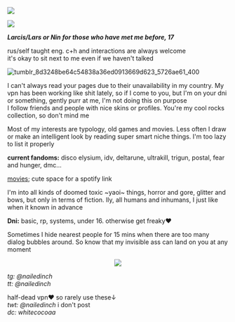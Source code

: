 ![](https://komarev.com/ghpvc/?username=nailedinch)  

![](https://cdn.discordapp.com/attachments/1412431112952741939/1412431499093082142/1.png?ex=68b844d7&is=68b6f357&hm=75a644dd7943f90c5d60220776c8215e76064d0dd706f445dd4960863d5414fc&)

***Larcis/Lars or Nin for those who have met me before, 17***

rus/self taught eng.
c+h and interactions are always welcome  
it's okay to sit next to me even if we haven't talked   

![tumblr_8d3248be64c54838a36ed0913669d623_5726ae61_400](https://github.com/user-attachments/assets/8edafce4-18e7-4a70-9c72-e51b608661ec)


I can't always read your pages due to their unavailability in my country. My vpn has been working like shit lately, so if I come to you, but I'm on your dni or something, gently purr at me, I'm not doing this on purpose    
I follow friends and people with nice skins or profiles. You're my cool rocks collection, so don't mind me  

Most of my interests are typology, old games and movies. Less often I draw or make an intelligent look by reading super smart niche things. I'm too lazy to list it properly

**current fandoms:**
disco elysium, idv, deltarune, ultrakill, trigun, postal, fear and hunger, dmc...

[movies](https://boxd.it/81CFL); cute space for a spotify link


I'm into all kinds of doomed toxic ~yaoi~ things, horror and gore, glitter and bows, but only in terms of fiction. Ily, all humans and inhumans, I just like when it known in advance


**Dni:**
basic, rp, systems, under 16. otherwise get freaky♥️

Sometimes I hide nearest people for 15 mins when there are too many dialog bubbles around. So know that my invisible ass can land on you at any moment

<p align="center">
<img src="https://64.media.tumblr.com/97d253a485fcef4706e21d1800e08221/79a6652a6d7925e6-c3/s100x200/f8b43eee8e87a7544215c519238d32e8f7c7b7dc.gifv"/>
</p>
 
*tg: @nailedinch*            
*tt: @nailedinch*    

half-dead vpn❤︎ so rarely use these↓  
*twt: @nailedinch* i don't post                       
*dc: whitecocoaa*  

